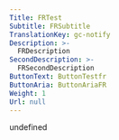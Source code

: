 ```yaml
---
Title: FRTest
Subtitle: FRSubtitle
TranslationKey: gc-notify
Description: >-
  FRDescription
SecondDescription: >-
  FRSecondDescription
ButtonText: ButtonTestfr
ButtonAria: ButtonAriaFR
Weight: 1
Url: null
---
```


undefined
